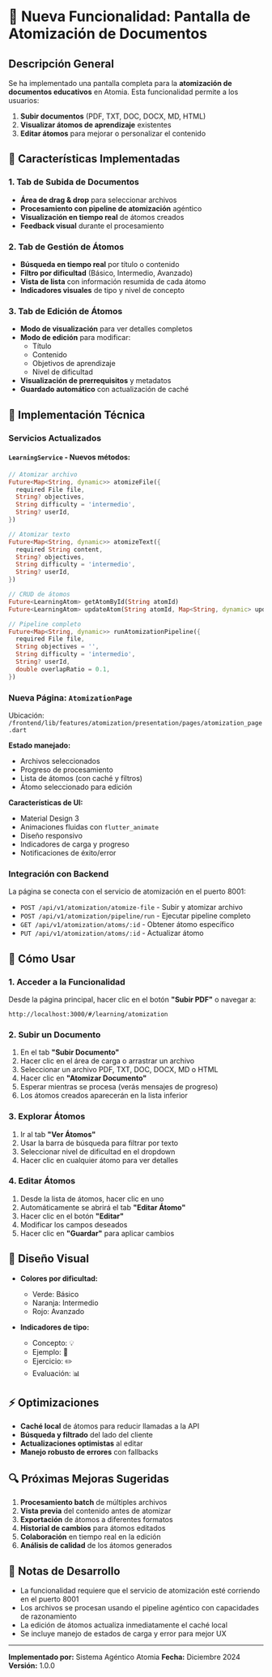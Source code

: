 # 🚀 Nueva Funcionalidad: Pantalla de Atomización de Documentos

## Descripción General

Se ha implementado una pantalla completa para la **atomización de documentos educativos** en Atomia. Esta funcionalidad permite a los usuarios:

1. **Subir documentos** (PDF, TXT, DOC, DOCX, MD, HTML)
2. **Visualizar átomos de aprendizaje** existentes
3. **Editar átomos** para mejorar o personalizar el contenido

## 🎯 Características Implementadas

### 1. Tab de Subida de Documentos
- **Área de drag & drop** para seleccionar archivos
- **Procesamiento con pipeline de atomización** agéntico
- **Visualización en tiempo real** de átomos creados
- **Feedback visual** durante el procesamiento

### 2. Tab de Gestión de Átomos
- **Búsqueda en tiempo real** por título o contenido
- **Filtro por dificultad** (Básico, Intermedio, Avanzado)
- **Vista de lista** con información resumida de cada átomo
- **Indicadores visuales** de tipo y nivel de concepto

### 3. Tab de Edición de Átomos
- **Modo de visualización** para ver detalles completos
- **Modo de edición** para modificar:
  - Título
  - Contenido
  - Objetivos de aprendizaje
  - Nivel de dificultad
- **Visualización de prerrequisitos** y metadatos
- **Guardado automático** con actualización de caché

## 🔧 Implementación Técnica

### Servicios Actualizados

#### `LearningService` - Nuevos métodos:
```dart
// Atomizar archivo
Future<Map<String, dynamic>> atomizeFile({
  required File file,
  String? objectives,
  String difficulty = 'intermedio',
  String? userId,
})

// Atomizar texto
Future<Map<String, dynamic>> atomizeText({
  required String content,
  String? objectives,
  String difficulty = 'intermedio',
  String? userId,
})

// CRUD de átomos
Future<LearningAtom> getAtomById(String atomId)
Future<LearningAtom> updateAtom(String atomId, Map<String, dynamic> updates)

// Pipeline completo
Future<Map<String, dynamic>> runAtomizationPipeline({
  required File file,
  String objectives = '',
  String difficulty = 'intermedio',
  String? userId,
  double overlapRatio = 0.1,
})
```

### Nueva Página: `AtomizationPage`

Ubicación: `/frontend/lib/features/atomization/presentation/pages/atomization_page.dart`

**Estado manejado:**
- Archivos seleccionados
- Progreso de procesamiento
- Lista de átomos (con caché y filtros)
- Átomo seleccionado para edición

**Características de UI:**
- Material Design 3
- Animaciones fluidas con `flutter_animate`
- Diseño responsivo
- Indicadores de carga y progreso
- Notificaciones de éxito/error

### Integración con Backend

La página se conecta con el servicio de atomización en el puerto 8001:
- `POST /api/v1/atomization/atomize-file` - Subir y atomizar archivo
- `POST /api/v1/atomization/pipeline/run` - Ejecutar pipeline completo
- `GET /api/v1/atomization/atoms/:id` - Obtener átomo específico
- `PUT /api/v1/atomization/atoms/:id` - Actualizar átomo

## 🚀 Cómo Usar

### 1. Acceder a la Funcionalidad

Desde la página principal, hacer clic en el botón **"Subir PDF"** o navegar a:
```
http://localhost:3000/#/learning/atomization
```

### 2. Subir un Documento

1. En el tab **"Subir Documento"**
2. Hacer clic en el área de carga o arrastrar un archivo
3. Seleccionar un archivo PDF, TXT, DOC, DOCX, MD o HTML
4. Hacer clic en **"Atomizar Documento"**
5. Esperar mientras se procesa (verás mensajes de progreso)
6. Los átomos creados aparecerán en la lista inferior

### 3. Explorar Átomos

1. Ir al tab **"Ver Átomos"**
2. Usar la barra de búsqueda para filtrar por texto
3. Seleccionar nivel de dificultad en el dropdown
4. Hacer clic en cualquier átomo para ver detalles

### 4. Editar Átomos

1. Desde la lista de átomos, hacer clic en uno
2. Automáticamente se abrirá el tab **"Editar Átomo"**
3. Hacer clic en el botón **"Editar"**
4. Modificar los campos deseados
5. Hacer clic en **"Guardar"** para aplicar cambios

## 🎨 Diseño Visual

- **Colores por dificultad:**
  - Verde: Básico
  - Naranja: Intermedio
  - Rojo: Avanzado

- **Indicadores de tipo:**
  - Concepto: 💡
  - Ejemplo: 📘
  - Ejercicio: ✏️
  - Evaluación: 📊

## ⚡ Optimizaciones

- **Caché local** de átomos para reducir llamadas a la API
- **Búsqueda y filtrado** del lado del cliente
- **Actualizaciones optimistas** al editar
- **Manejo robusto de errores** con fallbacks

## 🔍 Próximas Mejoras Sugeridas

1. **Procesamiento batch** de múltiples archivos
2. **Vista previa** del contenido antes de atomizar
3. **Exportación** de átomos a diferentes formatos
4. **Historial de cambios** para átomos editados
5. **Colaboración** en tiempo real en la edición
6. **Análisis de calidad** de los átomos generados

## 📝 Notas de Desarrollo

- La funcionalidad requiere que el servicio de atomización esté corriendo en el puerto 8001
- Los archivos se procesan usando el pipeline agéntico con capacidades de razonamiento
- La edición de átomos actualiza inmediatamente el caché local
- Se incluye manejo de estados de carga y error para mejor UX

---

**Implementado por:** Sistema Agéntico Atomia
**Fecha:** Diciembre 2024
**Versión:** 1.0.0 